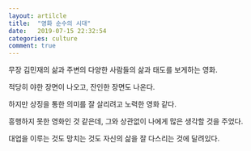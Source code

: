 ```yaml
---
layout: artilcle
title:  "영화 순수의 시대"
date:   2019-07-15 22:32:54
categories: culture
comment: true
---
```


무장 김민재의 삶과 주변의 다양한 사람들의 삶과 태도를 보게하는 영화.

적당히 야한 장면이 나오고, 잔인한 장면도 나온다. 

하지만 상징을 통한 의미를 잘 살리려고 노력한 영화 같다. 

흥행하지 못한 영화인 것 같은데, 그와 상관없이 나에게 많은 생각할 것을 주었다. 

대업을 이루는 것도 망치는 것도 자신의 삶을 잘 다스리는 것에 달려있다.

